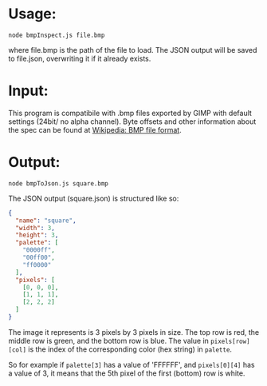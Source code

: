 # Usage:

```shell
node bmpInspect.js file.bmp
```

where file.bmp is the path of the file to load. The JSON output will be saved to file.json, overwriting it if it already exists.

# Input:

This program is compatibile with .bmp files
exported by GIMP with default settings (24bit/ no alpha channel). Byte offsets and other information about the spec can be found at [Wikipedia: BMP file format](https://en.wikipedia.org/wiki/BMP_file_format).

# Output:

```shell
node bmpToJson.js square.bmp
```

The JSON output (square.json) is structured like so:

```JSON
{
  "name": "square",
  "width": 3,
  "height": 3,
  "palette": [
    "0000ff",
    "00ff00",
    "ff0000"
  ],
  "pixels": [
    [0, 0, 0],
    [1, 1, 1],
    [2, 2, 2]
  ]
}
```

The image it represents is 3 pixels by 3 pixels in size. The top row is red, the middle row is green, and the bottom row is blue. The value in `pixels[row][col]` is the index of the corresponding color (hex string) in `palette`.

So for example if `palette[3]` has a value of 'FFFFFF', and `pixels[0][4]` has a value of 3, it means that the 5th pixel of the first (bottom) row is white.

